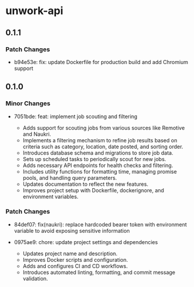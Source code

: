 # unwork-api

## 0.1.1

### Patch Changes

- b94e53e: fix: update Dockerfile for production build and add Chromium support

## 0.1.0

### Minor Changes

- 7051bde: feat: implement job scouting and filtering

  - Adds support for scouting jobs from various sources like Remotive and Naukri.
  - Implements a filtering mechanism to refine job results based on criteria such as category, location, date posted, and sorting order.
  - Introduces database schema and migrations to store job data.
  - Sets up scheduled tasks to periodically scout for new jobs.
  - Adds necessary API endpoints for health checks and filtering.
  - Includes utility functions for formatting time, managing promise pools, and handling query parameters.
  - Updates documentation to reflect the new features.
  - Improves project setup with Dockerfile, dockerignore, and environment variables.

### Patch Changes

- 84def07: fix(naukri): replace hardcoded bearer token with environment variable to avoid exposing sensitive information
- 0975ae9: chore: update project settings and dependencies

  - Updates project name and description.
  - Improves Docker scripts and configuration.
  - Adds and configures CI and CD workflows.
  - Introduces automated linting, formatting, and commit message validation.

